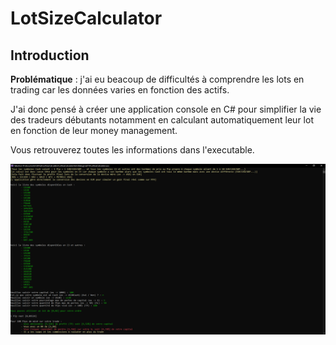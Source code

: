 ﻿# LotSizeCalculator
## Introduction
__Problématique__ : j'ai eu beacoup de difficultés à comprendre les lots en trading car les données varies en fonction des actifs.

J'ai donc pensé à créer une application console en C# pour simplifier la vie des tradeurs débutants notamment en calculant automatiquement leur lot en fonction de leur money management.

Vous retrouverez toutes les informations dans l'executable.

![Démo de l'application console](demo.png)